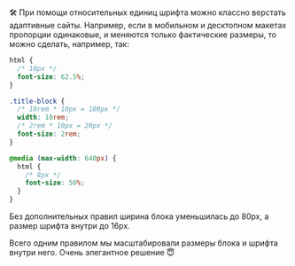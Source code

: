 🛠 При помощи относительных единиц шрифта можно классно верстать адаптивные сайты. Например, если в мобильном и десктопном макетах пропорции одинаковые, и меняются только фактические размеры, то можно сделать, например, так:

```css
html {
  /* 10px */
  font-size: 62.5%;
}

.title-block {
  /* 10rem * 10px = 100px */
  width: 10rem;
  /* 2rem * 10px = 20px */
  font-size: 2rem;
}

@media (max-width: 640px) {
  html {
    /* 8px */
    font-size: 50%;
  }
}
```

Без дополнительных правил ширина блока уменьшилась до 80px, а размер шрифта внутри до 16px.

Всего одним правилом мы масштабировали размеры блока и шрифта внутри него. Очень элегантное решение 😇
